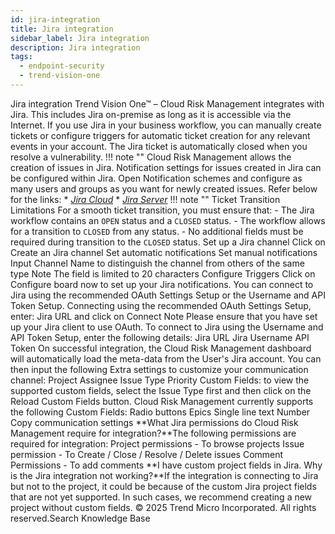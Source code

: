 ```yaml
---
id: jira-integration
title: Jira integration
sidebar_label: Jira integration
description: Jira integration
tags:
  - endpoint-security
  - trend-vision-one
---
```


 Jira integration Trend Vision One™ – Cloud Risk Management integrates with Jira. This includes Jira on-premise as long as it is accessible via the Internet. If you use Jira in your business workflow, you can manually create tickets or configure triggers for automatic ticket creation for any relevant events in your account. The Jira ticket is automatically closed when you resolve a vulnerability. !!! note "" Cloud Risk Management allows the creation of issues in Jira. Notification settings for issues created in Jira can be configured within Jira. Open Notification schemes and configure as many users and groups as you want for newly created issues. Refer below for the links: * [_Jira Cloud_](https://confluence.atlassian.com/adminjiracloud/creating-a-notification-scheme-776636401.html) * [_Jira Server_](https://confluence.atlassian.com/adminjiraserver073/creating-a-notification-scheme-861253478.html) !!! note "" Ticket Transition Limitations For a smooth ticket transition, you must ensure that: - The Jira workflow contains an `OPEN` status and a `CLOSED` status. - The workflow allows for a transition to `CLOSED` from any status. - No additional fields must be required during transition to the `CLOSED` status. Set up a Jira channel Click on Create an Jira channel Set automatic notifications Set manual notifications Input Channel Name to distinguish the channel from others of the same type Note The field is limited to 20 characters Configure Triggers Click on Configure board now to set up your Jira notifications. You can connect to Jira using the recommended OAuth Settings Setup or the Username and API Token Setup. Connecting using the recommended OAuth Settings Setup, enter: Jira URL and click on Connect Note Please ensure that you have set up your Jira client to use OAuth. To connect to Jira using the Username and API Token Setup, enter the following details: Jira URL Jira Username API Token On successful integration, the Cloud Risk Management dashboard will automatically load the meta-data from the User's Jira account. You can then input the following Extra settings to customize your communication channel: Project Assignee Issue Type Priority Custom Fields: to view the supported custom fields, select the Issue Type first and then click on the Reload Custom Fields button. Cloud Risk Management currently supports the following Custom Fields: Radio buttons Epics Single line text Number Copy communication settings **What Jira permissions do Cloud Risk Management require for integration?**The following permissions are required for integration: Project permissions - To browse projects Issue permission - To Create / Close / Resolve / Delete issues Comment Permissions - To add comments **I have custom project fields in Jira. Why is the Jira integration not working?**If the integration is connecting to Jira but not to the project, it could be because of the custom Jira project fields that are not yet supported. In such cases, we recommend creating a new project without custom fields. © 2025 Trend Micro Incorporated. All rights reserved.Search Knowledge Base